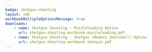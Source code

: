 ```yaml
---
badge: shotgun-shooting
layout: smb
workbookMultipleOptionsMessage: true
downloads:
    - name: Shotgun Shooting - Muzzleloading Option
      url: shotgun-shooting-workbook-muzzleloading.pdf
    - name: Shotgun Shooting - Shotgun (Modern Shotshell) Option
      url: shotgun-shooting-workbook-shotgun.pdf
---
```

